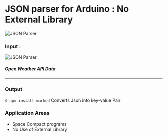 # JSON parser for Arduino : No External Library


![JSON Parser](https://i.ytimg.com/vi/WmoGFs6IQVs/maxresdefault.jpg)

### Input :
![JSON Parser](https://i1.wp.com/randomnerdtutorials.com/wp-content/uploads/2017/08/open-weather-map-test-api.png?resize=813.75%2C309&ssl=1)

##### Open Weather API Data

----------------
### Output
`$ npm install marked`
Converts Json into key-value Pair

### **Application Areas**
- Space Compact programs
- No Use of External Library

